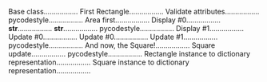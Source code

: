 Base class.................
First Rectangle.................
Validate attributes.................
pycodestyle.................
Area first.................
Display #0.................
__str__.................
__str__.................
pycodestyle.................
Display #1.................
Update #0.................
Update #0.................
Update #1.................
pycodestyle.................
And now, the Square!.................
Square update.................
pycodestyle.................
Rectangle instance to dictionary representation.................
Square instance to dictionary representation.................
